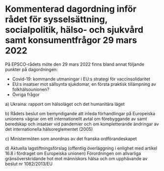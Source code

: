 # Kommenterad dagordning inför rådet för sysselsättning, socialpolitik, hälso- och sjukvård samt konsumentfrågor 29 mars 2022

På EPSCO\-rådets möte den 29 mars 2022 finns bland annat följande punkter på dagordningen:


* Covid\-19: kommande utmaningar i EU:s strategi för vaccinsolidaritet
* EU:s insatser mot sällsynta sjukdomar, en första praktisk tillämpning av folkhälsounionen?
* Övriga frågor

a) Ukraina: rapport om hälsoläget och det humanitära läget

b) Rådets beslut om bemyndigande att inleda förhandlingar på Europeiska unionens vägnar om ett internationellt avtal om förebyggande av samt beredskap och insatser vid pandemier och om kompletterande ändringar av det internationella hälsoreglementet (2005\)

c) Ministermöten som anordnas av det franska ordförandeskapet

d) Aktuella lagstiftningsförslag (offentlig överläggning i enlighet med artikel 16\.8 i fördraget om Europeiska unionen) Förordningen om allvarliga gränsöverskridande hot mot människors hälsa och om upphävande av beslut nr 1082/2013/EU
